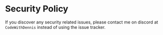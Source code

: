 # Security Policy

If you discover any security related issues, please contact me on discord at `CodeWithDennis` instead of using the issue tracker.
